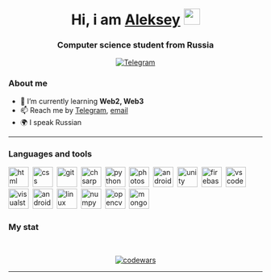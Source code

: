 <div id="header" align="center">
    <h1 align="center">Hi, i am <a href="https://daniilshat.ru/" target="_blank">Aleksey</a> <img src="https://github.com/blackcater/blackcater/raw/main/images/Hi.gif" height="32"/></h1><h3 align="center">Computer science student from Russia</h3>
</div>

<div id="socials" align="center">
    
  <a href="https://t.me/s1ck3r">
    <img src="https://img.shields.io/badge/Telegram-blue?style=for-the-badge&logo=telegram&logoColor=white" alt="Telegram"/>
  </a>
</div>

### About me
- 🌱 I’m currently learning **Web2, Web3**
- 📫 Reach me by [Telegram](https://t.me/s1ck3r), [email](mailto:explayggdd@gmail.com)
- 🌍 I speak Russian

---

### Languages and tools

<img src="https://cdn.jsdelivr.net/gh/devicons/devicon/icons/html5/html5-original.svg" title="html" width="40" height="40"/>&nbsp;
<img src="https://cdn.jsdelivr.net/gh/devicons/devicon/icons/css3/css3-original.svg" title="css" width="40" height="40"/>&nbsp;
<img src="https://cdn.jsdelivr.net/gh/devicons/devicon/icons/git/git-plain.svg" title="git" width="40" height="40"/>&nbsp;
<img src="https://cdn.jsdelivr.net/gh/devicons/devicon/icons/csharp/csharp-original.svg" title="chsarp" width="40" height="40"/>&nbsp;
<img src="https://cdn.jsdelivr.net/gh/devicons/devicon/icons/python/python-original.svg" title="python" width="40" height="40"/>&nbsp;
<img src="https://cdn.jsdelivr.net/gh/devicons/devicon/icons/photoshop/photoshop-original.svg" title="photoshop" width="40" height="40"/>&nbsp;
<img src="https://cdn.jsdelivr.net/gh/devicons/devicon/icons/android/android-original.svg" title="android studio" width="40" height="40"/>&nbsp;
<img src="https://cdn.jsdelivr.net/gh/devicons/devicon/icons/unity/unity-original.svg" title="unity" width="40" height="40"/>&nbsp;
<img src="https://cdn.jsdelivr.net/gh/devicons/devicon/icons/firebase/firebase-original.svg" title="firebase" width="40" height="40"/>&nbsp;
<img src="https://cdn.jsdelivr.net/gh/devicons/devicon/icons/vscode/vscode-original.svg" title="vscode" width="40" height="40"/>&nbsp;
<img src="https://cdn.jsdelivr.net/gh/devicons/devicon/icons/visualstudio/visualstudio-original.svg" title="visualstudio" width="40" height="40"/>&nbsp;
<img src="https://cdn.jsdelivr.net/gh/devicons/devicon/icons/androidstudio/androidstudio-original.svg" title="androidstudio" width="40" height="40"/>&nbsp;
<img src="https://cdn.jsdelivr.net/gh/devicons/devicon/icons/linux/linux-original.svg" title="linux" width="40" height="40"/>&nbsp;
<img src="https://cdn.jsdelivr.net/gh/devicons/devicon/icons/numpy/numpy-original.svg" title="numpy" width="40" height="40"/>&nbsp;
<img src="https://cdn.jsdelivr.net/gh/devicons/devicon/icons/opencv/opencv-original.svg" title="opencv" width="40" height="40"/>&nbsp;
<img src="https://cdn.jsdelivr.net/gh/devicons/devicon/icons/mongodb/mongodb-original.svg" title="mongodb" width="40" height="40"/>&nbsp;

### My stat
<div id="stat" align="center">
    <img src="http://github-profile-summary-cards.vercel.app/api/cards/profile-details?username=4leksey8963&theme=github_dark" alt=""/>
    <img src="http://github-profile-summary-cards.vercel.app/api/cards/repos-per-language?username=4leksey8963&theme=github_dark" alt=""/>
     <img src="http://github-profile-summary-cards.vercel.app/api/cards/stats?username=4leksey8963&theme=github_dark" alt=""/>

   [![codewars](https://www.codewars.com/users/ITs_dad/badges/large)](https://www.codewars.com/users/ITs_dad)  
  
</div>

---
